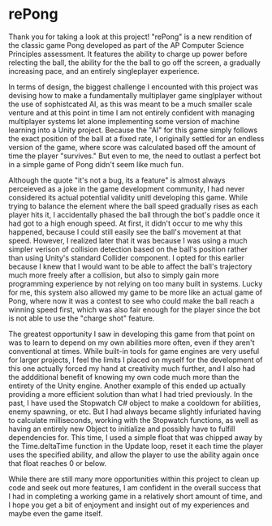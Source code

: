 # rePong

Thank you for taking a look at this project! "rePong" is a new rendition of the classic game Pong developed as part of the AP Computer Science Principles assessment. It features the ability to charge up power before relecting the ball, the ability for the the ball to go off the screen, a gradually increasing pace, and an entirely singleplayer experience.

In terms of design, the biggest challenge I encounted with this project was devising how to make a fundamentally multiplayer game singlplayer without the use of sophistcated AI, as this was meant to be a much smaller scale venture and at this point in time I am not entirely confident with managing multiplayer systems let alone implementing some version of machine learning into a Unity project. Because the "AI" for this game simply follows the exact position of the ball at a fixed rate, I originally settled for an endless version of the game, where score was calculated based off the amount of time the player "survives." But even to me, the need to outlast a perfect bot in a simple game of Pong didn't seem like much fun.

Although the quote "it's not a bug, its a feature" is almost always perceieved as a joke in the game development community, I had never considered its actual potential validity unitl developing this game. While trying to balance the element where the ball speed gradually rises as each player hits it, I accidentally phased the ball through the bot's paddle once it had got to a high enough speed. At first, it didn't occur to me why this happened, because I could still easily see the ball's movement at that speed. However, I realized later that it was because I was using a much simpler verison of collision detection based on the ball's position rather than using Unity's standard Collider component. I opted for this earlier because I knew that I would want to be able to affect the ball's trajectory much more freely after a collision, but also to simply gain more programming experience by not relying on too many built in systems. Lucky for me, this system also allowed my game to be more like an actual game of Pong, where now it was a contest to see who could make the ball reach a winning speed first, which was also fair enough for the player since the bot is not able to use the "charge shot" feature.

The greatest opportunity I saw in developing this game from that point on was to learn to depend on my own abilities more often, even if they aren't conventional at times. While built-in tools for game engines are very useful for larger projects, I feel the limits I placed on myself for the development of this one actually forced my hand at creativity much further, and I also had the addditional benefit of knowing my own code much more than the entirety of the Unity engine. Another example of this ended up actually providing a more efficient solution than what I had tried previously. In the past, I have used the Stopwatch C# object to make a cooldown for abilities, enemy spawning, or etc. But I had always became slightly infuriated having to calculate milliseconds, working with the Stopwatch functions, as well as having an entirely new Object to initialize and possibly have to fulfill dependencies for. This time, I used a simple float that was chipped away by the Time.deltaTime function in the Update loop, reset it each time the player uses the specified ability, and allow the player to use the ability again once that float reaches 0 or below.

While there are still many more opportunities within this project to clean up code and seek out more features, I am confident in the overall success that I had in completing a working game in a relatively short amount of time, and I hope you get a bit of enjoyment and insight out of my experiences and maybe even the game itself.
